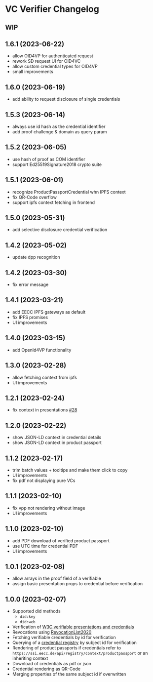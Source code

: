 VC Verifier Changelog
=================

WIP
---



1.6.1 (2023-06-22)
---

- allow OID4VP for authenticated request
- rework SD request UI for OID4VC
- allow custom credential types for OID4VP
- small improvements


1.6.0 (2023-06-19)
---

- add ability to request disclosure of single credentials


1.5.3 (2023-06-14)
---

- always use id hash as the credential identifier
- add proof challenge & domain as query param


1.5.2 (2023-06-05)
---

- use hash of proof as COM identifier
- support Ed25519Signature2018 crypto suite


1.5.1 (2023-06-01)
---

- recognize ProductPassportCredential whn IPFS context
- fix QR-Code overflow
- support ipfs context fetching in frontend


1.5.0 (2023-05-31)
---

- add selective disclosure credential verification


1.4.2 (2023-05-02)
---

- update dpp recognition


1.4.2 (2023-03-30)
---

- fix error message


1.4.1 (2023-03-21)
---

- add EECC IPFS gateways as default
- fix IPFS promises
- UI improvements


1.4.0 (2023-03-15)
---

- add OpenId4VP functionality


1.3.0 (2023-02-28)
---

- allow fetching context from ipfs
- UI improvements


1.2.1 (2023-02-24)
---

- fix context in presentations [#28](https://github.com/european-epc-competence-center/vc-verifier/issues/28)
  

1.2.0 (2023-02-22)
---

- show JSON-LD context in credential details
- show JSON-LD context in product passport


1.1.2 (2023-02-17)
---

- trim batch values + tooltips and make them click to copy
- UI improvements
- fix pdf not displaying pure VCs

1.1.1 (2023-02-10)
---

- fix vpp not rendering without image
- UI improvements

1.1.0 (2023-02-10)
---

- add PDF download of verified product passport
- use UTC time for credential PDF
- UI improvements

1.0.1 (2023-02-08)
---

- allow arrays in the proof field of a verifiable
- assign basic presentation props to credential before verification


1.0.0 (2023-02-07)
---

- Supported did methods
  - `did:key`
  - `did:web`
- Verification of [W3C verifiable presentations and credentials](https://www.w3.org/TR/vc-data-model/)
- Revocations using [RevocationList2020](https://w3c-ccg.github.io/vc-status-rl-2020/)
- Fetching verifiable credentials by id for verification
- Querying of a [credential registry](https://w3c.github.io/did-spec-registries/#credentialregistry) by subject id for verification
- Rendering of product passports if credentials refer to `https://ssi.eecc.de/api/registry/context/productpassport` or an inheriting context
- Download of credentials as pdf or json
- Credential rendering as QR-Code
- Merging properties of the same subject id if overwritten